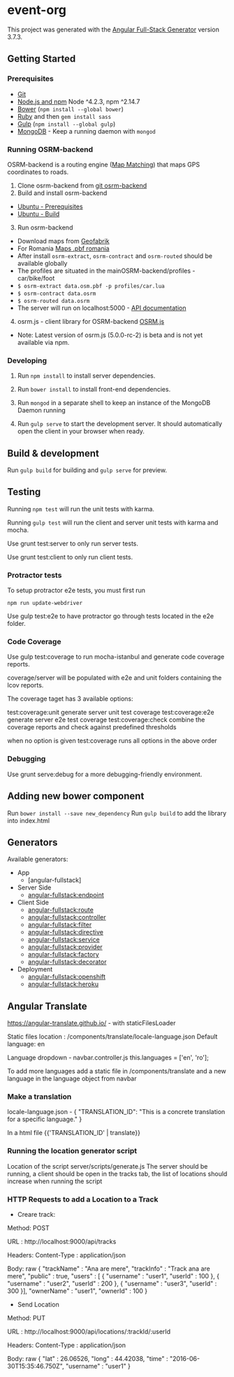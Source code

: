 # event-org

This project was generated with the [Angular Full-Stack Generator](https://github.com/DaftMonk/generator-angular-fullstack) version 3.7.3.

## Getting Started

### Prerequisites

- [Git](https://git-scm.com/)
- [Node.js and npm](nodejs.org) Node ^4.2.3, npm ^2.14.7
- [Bower](bower.io) (`npm install --global bower`)
- [Ruby](https://www.ruby-lang.org) and then `gem install sass`
- [Gulp](http://gulpjs.com/) (`npm install --global gulp`)
- [MongoDB](https://www.mongodb.org/) - Keep a running daemon with `mongod`


### Running OSRM-backend

OSRM-backend is a routing engine ([Map Matching](https://www.mapbox.com/blog/map-matching/)) that maps GPS coordinates to roads.

1. Clone osrm-backend from [git osrm-backend](https://github.com/Project-OSRM/osrm-backend.git)
2. Build and install osrm-backend
  - [Ubuntu - Prerequisites](https://github.com/Project-OSRM/osrm-backend/wiki/Building-on-Ubuntu)
  - [Ubuntu - Build](https://github.com/Project-OSRM/osrm-backend#quick-start)
3. Run osrm-backend
  - Download maps from [Geofabrik](http://download.geofabrik.de/index.html)
  - For Romania [Maps .pbf romania](http://download.geofabrik.de/europe/romania.html)
  - After install `osrm-extract`, `osrm-contract` and `osrm-routed` should be available globally
  - The profiles are situated in the mainOSRM-backend/profiles - car/bike/foot
  - `$ osrm-extract data.osm.pbf -p profiles/car.lua`
  - `$ osrm-contract data.osrm`
  - `$ osrm-routed data.osrm`
  - The server will run on localhost:5000 - [API documentation](https://github.com/Project-OSRM/osrm-backend/blob/master/docs/http.md)

4. osrm.js - client library for OSRM-backend [OSRM.js](https://github.com/Project-OSRM/osrm.js)
  - Note: Latest version of osrm.js (5.0.0-rc-2) is beta and is not yet available via npm.

### Developing

1. Run `npm install` to install server dependencies.

2. Run `bower install` to install front-end dependencies.

3. Run `mongod` in a separate shell to keep an instance of the MongoDB Daemon running

4. Run `gulp serve` to start the development server. It should automatically open the client in your browser when ready.

## Build & development

Run `gulp build` for building and `gulp serve` for preview.

## Testing

Running `npm test` will run the unit tests with karma.

Running `gulp test` will run the client and server unit tests with karma and mocha.

Use grunt test:server to only run server tests.

Use grunt test:client to only run client tests.

### Protractor tests

To setup protractor e2e tests, you must first run

`npm run update-webdriver`

Use gulp test:e2e to have protractor go through tests located in the e2e folder.

### Code Coverage

Use gulp test:coverage to run mocha-istanbul and generate code coverage reports.

coverage/server will be populated with e2e and unit folders containing the lcov reports.

The coverage taget has 3 available options:

test:coverage:unit generate server unit test coverage
test:coverage:e2e generate server e2e test coverage
test:coverage:check combine the coverage reports and check against predefined thresholds

when no option is given test:coverage runs all options in the above order

### Debugging

Use grunt serve:debug for a more debugging-friendly environment.

## Adding new bower component

Run `bower install --save new_dependency`
Run `gulp build` to add the library into index.html


## Generators

Available generators:

* App
    - [angular-fullstack]
* Server Side
    - [angular-fullstack:endpoint](https://github.com/angular-fullstack/generator-angular-fullstack/blob/master/docs/generators/endpoint.md)
* Client Side
    - [angular-fullstack:route](https://github.com/angular-fullstack/generator-angular-fullstack/blob/master/docs/generators/route.md)
    - [angular-fullstack:controller](https://github.com/angular-fullstack/generator-angular-fullstack/blob/master/docs/generators/controller.md)
    - [angular-fullstack:filter](https://github.com/angular-fullstack/generator-angular-fullstack/blob/master/docs/generators/filter.md)
    - [angular-fullstack:directive](https://github.com/angular-fullstack/generator-angular-fullstack/blob/master/docs/generators/directive.md)
    - [angular-fullstack:service](https://github.com/angular-fullstack/generator-angular-fullstack/blob/master/docs/generators/service.md)
    - [angular-fullstack:provider](https://github.com/angular-fullstack/generator-angular-fullstack/blob/master/docs/generators/service.md)
    - [angular-fullstack:factory](https://github.com/angular-fullstack/generator-angular-fullstack/blob/master/docs/generators/service.md)
    - [angular-fullstack:decorator](https://github.com/angular-fullstack/generator-angular-fullstack/blob/master/docs/generators/decorator.md)
* Deployment
    - [angular-fullstack:openshift](https://github.com/angular-fullstack/generator-angular-fullstack/blob/master/docs/generators/openshift.md)
    - [angular-fullstack:heroku](https://github.com/angular-fullstack/generator-angular-fullstack/blob/master/docs/generators/heroku.md)


## Angular Translate

https://angular-translate.github.io/ - with staticFilesLoader

Static files location : /components/translate/locale-language.json
Default language: en

Language dropdown - navbar.controller.js
this.languages = ['en', 'ro'];

To add more languages add a static file in /components/translate and a new language in the language object from navbar

### Make a translation

locale-language.json -
{
  "TRANSLATION_ID": "This is a concrete translation for a specific language."
}

In a html file {{'TRANSLATION_ID' | translate}}

### Running the location generator script

Location of the script server/scripts/generate.js
The server should be running, a client should be open in the tracks tab, the list of locations should increase when running the script


### HTTP Requests to add a Location to a Track

* Creare track:

Method: POST

URL : http://localhost:9000/api/tracks

Headers: 
     Content-Type : application/json
     
Body: raw
{
    "trackName" : "Ana are mere",
    "trackInfo" : "Track ana are mere",
    "public" : true,
    "users" : [
        {
            "username" : "user1",
            "userId" : 100
        },
        {
            "username" : "user2",
            "userId" : 200
        },
        {
            "username" : "user3",
            "userId" : 300
        }],
    "ownerName" : "user1",
    "ownerId" : 100
}


* Send Location

Method: PUT

URL : http://localhost:9000/api/locations/:trackId/:userId

Headers: 
     Content-Type : application/json
     
Body: raw
{
    "lat" : 26.06526,
    "long" : 44.42038,
    "time" : "2016-06-30T15:35:46.750Z",
    "username" : "user1"
}
